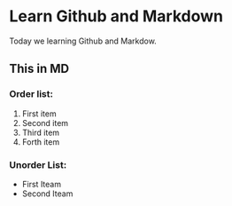 # Learn Github and Markdown
Today we learning Github and Markdow. 

## This in MD 

### Order list:

1. First item
2. Second item
3. Third item
4. Forth item

### Unorder List: 

- First Iteam
- Second Iteam
